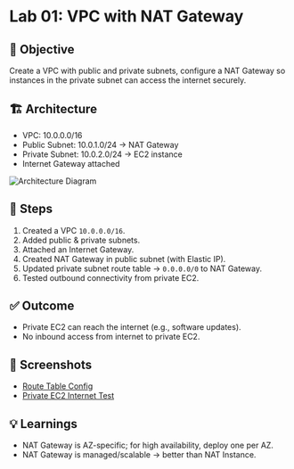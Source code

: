 # Lab 01: VPC with NAT Gateway

## 🎯 Objective
Create a VPC with public and private subnets, configure a NAT Gateway so instances in the private subnet can access the internet securely.

## 🏗️ Architecture
- VPC: 10.0.0.0/16
- Public Subnet: 10.0.1.0/24 → NAT Gateway
- Private Subnet: 10.0.2.0/24 → EC2 instance
- Internet Gateway attached

![Architecture Diagram](./diagrams/vpc-nat.png)

## 🔧 Steps
1. Created a VPC `10.0.0.0/16`.
2. Added public & private subnets.
3. Attached an Internet Gateway.
4. Created NAT Gateway in public subnet (with Elastic IP).
5. Updated private subnet route table → `0.0.0.0/0` to NAT Gateway.
6. Tested outbound connectivity from private EC2.

## ✅ Outcome
- Private EC2 can reach the internet (e.g., software updates).
- No inbound access from internet to private EC2.

## 📸 Screenshots
- [Route Table Config](./screenshots/route-table.png)
- [Private EC2 Internet Test](./screenshots/ping-test.png)

## 💡 Learnings
- NAT Gateway is AZ-specific; for high availability, deploy one per AZ.
- NAT Gateway is managed/scalable → better than NAT Instance.
